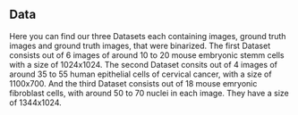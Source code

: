## Data
Here you can find our three Datasets each containing images, ground truth images and ground truth images, that were binarized. The first Dataset consists out of 6 images of around 10 to 20 mouse embryonic stemm cells with a size of 1024x1024. The second Dataset consits out of 4 images of around 35 to 55 human epithelial cells of cervical cancer, with a size of 1100x700. And the third Dataset consists out of 18 mouse emryonic fibroblast cells, with around 50 to 70 nuclei in each image. They have a size of 1344x1024.

